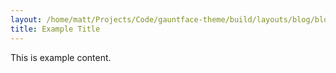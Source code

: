 ```yaml
---
layout: /home/matt/Projects/Code/gauntface-theme/build/layouts/blog/blog.html
title: Example Title
---
```

This is example content.

